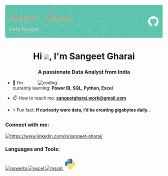 ![logo](https://github.com/SangeetG11/SangeetG11/blob/main/github-header-image1.png)

<h1 align="center">Hi <img src="https://media.giphy.com/media/hvRJCLFzcasrR4ia7z/giphy.gif" width="5%">, I'm Sangeet Gharai</h1>
<h3 align="center">A passionate Data Analyst from India</h3>

<img align="right" alt="coding" width="400" src="https://media.giphy.com/media/3oKIPEqDGUULpEU0aQ/giphy.gif?cid=790b7611w7r4d8v2j8ovl9l3qoowy1378fpufp8ag9bl7b9s&ep=v1_gifs_search&rid=giphy.gif&ct=g">

- 🌱 I’m currently learning: **Power BI, SQL, Python, Excel**

- 📫 How to reach me: **sangeetgharai.work@gmail.com**

- ⚡ Fun fact: **If curiosity were data, I’d be creating gigabytes daily..**

<h3 align="left">Connect with me:</h3>
<p align="left">
<a href="[https://www.linkedin.com/in/sangeet-gharai/]" target="blank"><img align="center" src="https://raw.githubusercontent.com/rahuldkjain/github-profile-readme-generator/master/src/images/icons/Social/linked-in-alt.svg" alt="https://www.linkedin.com/in/sangeet-gharai/" height="30" width="40" /></a>

</p>

<h3 align="left">Languages and Tools:</h3>
<p align="left"> <a href="https://www.microsoft.com/en-au/power-platform/products/power-bi/" target="_blank" rel="noreferrer"> <img src="https://logos-world.net/wp-content/uploads/2022/02/Power-BI-Logo.png" alt="powerbi" width="40" height="40"/> </a><a href="https://www.microsoft.com/en-in/microsoft-365/excel/" target="_blank" rel="noreferrer"> <img src="https://static.vecteezy.com/system/resources/previews/027/179/360/non_2x/microsoft-excel-icon-logo-symbol-free-png.png" alt="excel" width="40" height="40"/> </a><a href="https://www.microsoft.com/en-us/sql-server" target="_blank" rel="noreferrer"> <img src="https://www.svgrepo.com/show/303229/microsoft-sql-server-logo.svg" alt="mssql" width="40" height="40"/> </a> <a href="https://www.python.org" target="_blank" rel="noreferrer"> <img src="https://raw.githubusercontent.com/devicons/devicon/master/icons/python/python-original.svg" alt="python" width="40" height="40"/> </a>
</p>
